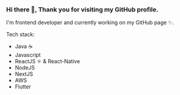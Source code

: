 ### Hi there 👋, Thank you for visiting my GitHub profile.

I'm frontend developer and currently working on my GitHub page ✨.

Tech stack:

- Java ☕
- Javascript
- ReactJS ⚛️ & React-Native
- NodeJS
- NextJS
- AWS
- Flutter

<!--
**bayaraajr/bayaraajr** is a ✨ _special_ ✨ repository because its `README.md` (this file) appears on your GitHub profile.

Here are some ideas to get you started:

- 🔭 I’m currently working on ...
- 🌱 I’m currently learning ...
- 👯 I’m looking to collaborate on ...
- 🤔 I’m looking for help with ...
- 💬 Ask me about ...
- 📫 How to reach me: ...
- 😄 Pronouns: ...
- ⚡ Fun fact: ...
-->
